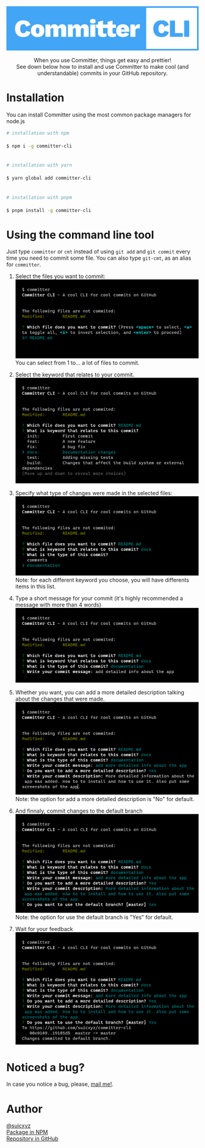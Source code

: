 <div align="center">
	<img src="assets/committer-cli.svg" />

When you use Committer, things get easy and prettier!
<br>See down below how to install and use Committer to make cool (and understandable) commits in your GitHub repository.

</div>

# Installation

You can install Committer using the most common package managers for node.js

```bash
# installation with npm

$ npm i -g committer-cli


# installation with yarn

$ yarn global add committer-cli


# installation with pnpm

$ pnpm install -g committer-cli
```

# Using the command line tool

Just type `committer` or `cmt` instead of using `git add` and `git commit` every time you need to commit some file. You can also type `git-cmt`, as an alias for `committer`.

1. Select the files you want to commit:
   <img src="assets/select-files.png">
   You can select from 1 to... a lot of files to commit.

2. Select the keyword that relates to your commit.
   <img src="assets/commit-keyword.png">

3. Specify what type of changes were made in the selected files:<br/>
   <img src="assets/commit-type.png">
   Note: for each different keyword you choose, you will have differents items in this list.

4. Type a short message for your commit (it's highly recommended a message with more than 4 words)
   <img src="assets/commit-message.png">

5. Whether you want, you can add a more detailed description talking about the changes that were made.
   <img src="assets/commit-description.png">
   Note: the option for add a more detailed description is "No" for default.

6. And finnaly, commit changes to the default branch
   <img src="assets/default-branch.png">
   Note: the option for use the default branch is "Yes" for default.

7. Wait for your feedback
   <img src="assets/commit-feedback.png">

# Noticed a bug?

In case you notice a bug, please, [mail me!](mailto:suicxyz@proton.me).

# Author

[@suicxyz](https://github.com/suicxyz)<br/>
[Package in NPM](https://npmjs.com/pacakge/committer-cli)<br/>
[Repository in GitHub](https://github.com/suicxyz/committer-cli)
